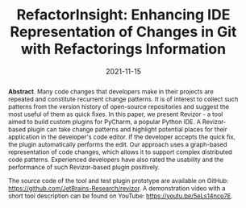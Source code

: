 ---
title: "RefactorInsight: Enhancing IDE Representation of Changes in Git with Refactorings Information"
authors: '<i>Zarina Kurbatova, Vladimir Kovalenko, Ioana Savu, Bob Brockbernd, Dan Andreescu, Matei Anton, Roman Venediktov, Elena Tikhomirova, and Timofey Bryksin</i>'
status: "accepted"
collection: publications
permalink: /publication/2021-11-15-refactorinsight
date: 2021-11-15
venue: "<b>ASE'21</b>"
pdf: 'https://arxiv.org/pdf/2108.11202.pdf'
tool: 'https://github.com/JetBrains-Research/RefactorInsight'
video: 'https://www.youtube.com/watch?v=-6L2AKQ66nA'
abstract: "<p><b>Abstract</b>. Many code changes that developers make in their projects are repeated and constitute recurrent change patterns. It is of interest to collect such patterns from the version history of open-source repositories and suggest the most useful of them as quick fixes. In this paper, we present Revizor - a tool aimed to build custom plugins for PyCharm, a popular Python IDE. A Revizor-based plugin can take change patterns and highlight potential places for their application in the developer's code editor. If the developer accepts the quick fix, the plugin automatically performs the edit. Our approach uses a graph-based representation of code changes, which allows it to support complex distributed code patterns. Experienced developers have also rated the usability and the performance of such Revizor-based plugin positively.</p><p>The source code of the tool and test plugin prototype are available on GitHub: <a href='https://github.com/JetBrains-Research/revizor'>https://github.com/JetBrains-Research/revizor</a>. A demonstration video with a short tool description can be found on YouTube: <a href='https://youtu.be/5eLs14nco7E'>https://youtu.be/5eLs14nco7E</a>.</p>"
---